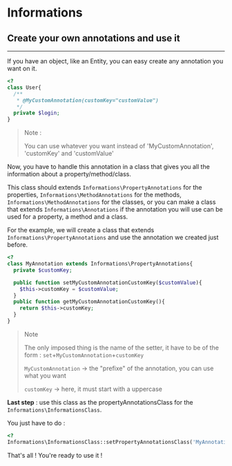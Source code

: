 # Informations
## Create your own annotations and use it

------------------

If you have an object, like an Entity, you can easy create any annotation you want on it.

```php
<?
class User{
  /**
   * @MyCustomAnnotation(customKey="customValue")
   */
  private $login;
}
```
> Note :
>
> You can use whatever you want instead of 'MyCustomAnnotation', 'customKey' and 'customValue'

Now, you have to handle this annotation in a class that gives you all the information about a property/method/class.

This class should extends `Informations\PropertyAnnotations` for the properties, `Informations\MethodAnnotations` for the methods, `Informations\MethodAnnotations` for the classes, or you can make a class that extends `Informations\Annotations` if the annotation you will use can be used for a property, a method and a class.

For the example, we will create a class that extends `Informations\PropertyAnnotations` and use the annotation we created just before.

```php
<?
class MyAnnotation extends Informations\PropertyAnnotations{
  private $customKey;

  public function setMyCustomAnnotationCustomKey($customValue){
    $this->customKey = $customValue;
  }
  public function getMyCustomAnnotationCustomKey(){
    return $this->customKey;
  }
}
```
> Note
>
> The only imposed thing is the name of the setter, it have to be of the form : `set`+`MyCustomAnnotation`+`customKey`
>
> `MyCustomAnnotation` -> the "prefixe" of the annotation, you can use what you want
>
> `customKey` -> here, it must start with a uppercase

**Last step** : use this class as the propertyAnnotationsClass for the `Informations\InformationsClass`.

You just have to do :
```php
<?
Informations\InformationsClass::setPropertyAnnotationsClass('MyAnnotation');
```

That's all ! You're ready to use it !

